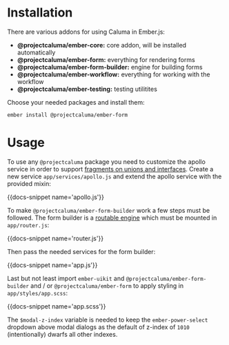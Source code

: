 # Installation

There are various addons for using Caluma in Ember.js:

- **@projectcaluma/ember-core:** core addon, will be installed automatically
- **@projectcaluma/ember-form:** everything for rendering forms
- **@projectcaluma/ember-form-builder:** engine for building forms
- **@projectcaluma/ember-workflow:** everything for working with the workflow
- **@projectcaluma/ember-testing:** testing utilitites

Choose your needed packages and install them:

```bash
ember install @projectcaluma/ember-form
```

# Usage

To use any `@projectcaluma` package you need to customize the apollo service in
order to support [fragments on unions and interfaces](https://www.apollographql.com/docs/react/advanced/fragments.html#fragment-matcher).
Create a new service `app/services/apollo.js` and extend the apollo service with
the provided mixin:

{{docs-snippet name='apollo.js'}}

To make `@projectcaluma/ember-form-builder` work a few steps must be followed.
The form builder is a [routable engine](http://ember-engines.com) which must be
mounted in `app/router.js`:

{{docs-snippet name='router.js'}}

Then pass the needed services for the form builder:

{{docs-snippet name='app.js'}}

Last but not least import `ember-uikit` and `@projectcaluma/ember-form-builder`
and / or `@projectcaluma/ember-form` to apply styling in `app/styles/app.scss`:

{{docs-snippet name='app.scss'}}

The `$modal-z-index` variable is needed to keep the `ember-power-select`
dropdown above modal dialogs as the default of z-index of `1010`
(intentionally) dwarfs all other indexes.
